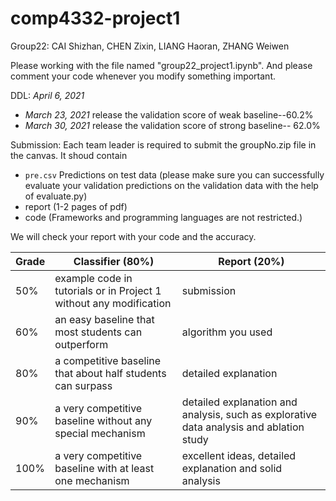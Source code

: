 # comp4332-project1

Group22: CAI Shizhan, CHEN Zixin, LIANG Haoran, ZHANG Weiwen

Please working with the file named "group22_project1.ipynb". And please comment your code whenever you modify something important.

DDL: *April 6, 2021*
- *March 23, 2021* release the validation score of weak baseline--60.2%
- *March 30, 2021* release the validation score of strong baseline-- 62.0%

Submission: Each team leader is required to submit the groupNo.zip file in the canvas. It shoud contain 
- `pre.csv` Predictions on test data (please make sure you can successfully evaluate your validation predictions on the validation data with the help of evaluate.py)
- report (1-2 pages of pdf)
- code (Frameworks and programming languages are not restricted.)

We will check your report with your code and the accuracy.

| Grade | Classifier (80%)                                                   | Report (20%)                      |
|-------|--------------------------------------------------------------------|-----------------------------------|
| 50%   | example code in tutorials or in Project 1 without any modification | submission                        |
| 60%   | an easy baseline that most students can outperform                 | algorithm you used                |
| 80%   | a competitive baseline that about half students can surpass        | detailed explanation              |
| 90%   | a very competitive baseline without any special mechanism          | detailed explanation and analysis, such as explorative data analysis and ablation study |
| 100%  | a very competitive baseline with at least one mechanism            | excellent ideas, detailed explanation and solid analysis |


